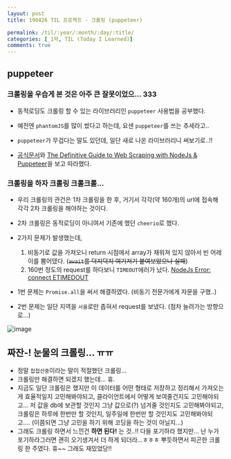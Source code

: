 ```yaml
---
layout: post
title: 190426 TIL 프로젝트 - 크롤링 (puppeteer)

permalink: /til/:year/:month/:day/:title/
categories: [_1막, TIL (Today I Learned)]
comments: true
---
```


## **puppeteer**

### 크롤링을 우습게 본 것은 아주 큰 잘못이었으... 333

- 동적로딩도 크롤링 할 수 있는 라이브러리인 `puppeteer` 사용법을 공부했다.
- 예전엔 `phantomJS`를 많이 썼다고 하는데, 요샌 `puppeteer`를 쓰는 추세라고.. 
- `puppeteer`가 무겁다는 말도 있던데, 일단 새로 나온 라이브러리니 써보기로..!!

- [공식문서](https://github.com/GoogleChrome/puppeteer/blob/v1.14.0/docs/api.md#pageevaluatepagefunction-args)와 [The Definitive Guide to Web Scraping with NodeJs & Puppeteer](https://learnscraping.com/nodejs-web-scraping-with-puppeteer/)을 보고 따라했다. 


### **크롤링을 하자 크롤링 크롤크롤...**

- 우리 크롤링의 관건은 1차 크롤링을 한 후, 거기서 각각(약 160개)의 url에 접속해 각각 2차 크롤링을 해야하는 것이다.  

- 2차 크롤링은 동적로딩이 아니여서 기존에 했던 `cheerio`로 했다. 

- 2가지 문제가 발생했는데, 
    1) 비동기로 값을 가져오니 return 시점에서 array가 채워져 있지 않아서 빈 어레이를 뿜어댔다. (~~`await`를 덕지덕지 여기저기 붙여보았으나 실패~~)
    2) 160번 정도의 request를 하다보니 `TIMEOUT`에러가 났다. 
    [NodeJs Error: connect ETIMEDOUT](https://stackoverflow.com/questions/23575683/nodejs-error-connect-etimedout)

- 1번 문제는 `Promise.all`을 써서 해결하였다. (비동기 전문가에게 자문을 구했..)

- 2번 문제는 일단 지역을 `서울`로만 좁혀서 request를 보냈다. (점차 늘려가는 방향으로...)

![image](https://user-images.githubusercontent.com/40848630/56851314-8c110c00-6948-11e9-87ba-40a14ae98f54.png)


## **짜잔-! 눈물의 크롤링... ㅠㅠ**

- 정말 `첩첩산중`이라는 말이 적절했던 크롤링...
- 크롤링만 해결하면 되겠지 했는데... 휴.
- 지금도 일단 크롤링은 했지만 이 데이터를 어떤 형태로 저장하고 정리해서 가져오는 게 효율적일지 고민해봐야되고, 클라이언트에서 어떻게 보여줄건지도 고민해야되고... 저 값을 db에 보관할 것인지 그냥 값으로(?) 넘겨줄 것인지도 고민해봐야되고, 크롤링은 하루에 한번만 할 것인지, 일주일에 한번만 할 것인지도 고민해봐야되고.... (이쯤되면 그냥 고민을 하기 위해 코딩을 하는 것이 아닐지...)
- 그래도 크롤링 하면서 느낀건 **하면 된다!** 는 것..!! 다들 포기하라 했지만... 난 누가 포기하라그러면 괜히 오기생겨서 더 하게 되더라...ㅎㅎㅎ 뿌듯하면서 피곤한 크롤링 한 주였다. 휴~~ 그래도 재밌었당!! 
